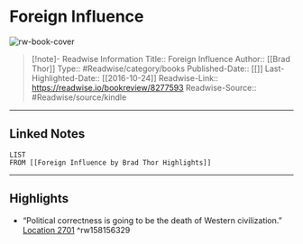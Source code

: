# Foreign Influence

![rw-book-cover](https://images-na.ssl-images-amazon.com/images/I/51ue22ctj3L._SL200_.jpg)
<br>
>[!note]- Readwise Information
>Title:: Foreign Influence
>Author:: [[Brad Thor]]
>Type:: #Readwise/category/books
>Published-Date:: [[]]
>Last-Highlighted-Date:: [[2016-10-24]]
>Readwise-Link:: https://readwise.io/bookreview/8277593
>Readwise-Source:: #Readwise/source/kindle
--- 

## Linked Notes
```dataview
LIST
FROM [[Foreign Influence by Brad Thor Highlights]]
```

---

## Highlights
- “Political correctness is going to be the death of Western civilization.” [Location 2701](https://readwise.io/open/158156329) ^rw158156329

